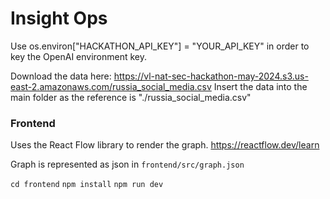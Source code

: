 # Insight Ops

Use os.environ["HACKATHON_API_KEY"] = "YOUR_API_KEY" in order to key the OpenAI environment key.

Download the data here: https://vl-nat-sec-hackathon-may-2024.s3.us-east-2.amazonaws.com/russia_social_media.csv
Insert the data into the main folder as the reference is "./russia_social_media.csv"

### Frontend

Uses the React Flow library to render the graph. https://reactflow.dev/learn

Graph is represented as json in `frontend/src/graph.json`

`cd frontend`
`npm install`
`npm run dev`